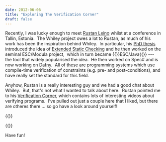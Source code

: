 ```yaml
---
date: 2012-06-06
title: "Exploring The Verification Corner"
draft: false
---
```


Recently, I was lucky enough to meet [Rustan Leino](http://research.microsoft.com/en-us/um/people/leino/) whilst at a conference in Tallin, Estonia.  The Whiley project owes a lot to Rustan, as much of his work has been the inspiration behind Whiley.  In particular, his [PhD thesis](http://research.microsoft.com/en-us/um/people/leino/papers/Caltech-CS-TR-95-03.pdf) introduced the idea of [Extended Static Checking](http://en.wikipedia.org/wiki/Extended_static_checking) and he then worked on the seminal ESC/Modula project,  which in turn became {{<wikip page="ESC/Java">}}ESC/Java{{</wikip>}} --- the tool that widely popularised the idea.  He then worked on Spec# and is now working on [Dafny](https://dafny.org).  All of these are programming systems which use compile-time verification of constraints (e.g. pre- and post-conditions), and have really set the standard for this field.

Anyhow, Rustan is a really interesting guy and we had a good chat about Whiley.  But, that's not what I wanted to talk about here.  Rustan pointed me to his [Verification Corner](https://www.microsoft.com/en-us/research/project/the-verification-corner/), which contains lots of interesting videos about verifying programs.  I've pulled out just a couple here that I liked, but there are otheres there ... so go have a look around yourself!

{{<youtube id="J0FGb6PyO_k">}}

{{<youtube id="dQC5m-GZYbk">}}

Have fun!
